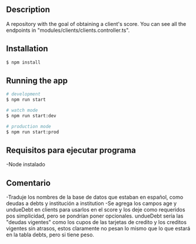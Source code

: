 ## Description

A repository with the goal of obtaining a client's score. You can see all the endpoints in "modules/clients/clients.controller.ts".

## Installation

```bash
$ npm install
```

## Running the app

```bash
# development
$ npm run start

# watch mode
$ npm run start:dev

# production mode
$ npm run start:prod
```

## Requisitos para ejecutar programa

-Node instalado

## Comentario

-Traduje los nombres de la base de datos que estaban en español, como deudas a debts y institución a institution
-Se agrega los campos age y undueDebt en clients para usarlos en el score y los deje como requeridos pos simplicidad, pero se pondrían poner opcionales. undueDebt sería las "deudas vigentes" como los cupos de las tarjetas de credito y los creditos vigentes sin atrasos, estos claramente no pesan lo mismo que lo que estará en la tabla debts, pero si tiene peso.
